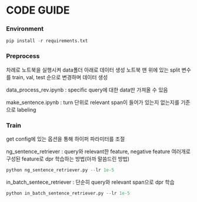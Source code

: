# CODE GUIDE

### Environment

```python
pip install -r requirements.txt
```

### Preprocess
차례로 노트북을 실행시켜 data폴더 아래로 데이터 생성 노트북 맨 위에 있는 split 변수를 train, val, test 순으로 변경하며 데이터 생성

data_process_rev.ipynb : specific query에 대한 data만 가져올 수 있음

make_sentence.ipynb : turn 단위로 relevant span이 들어가 있는지 없는지를 기준으로 labeling

### Train

get config에 있는 옵션을 통해 하이퍼 파라미터를 조절

ng_sentence_retriever : query와 relevant한 feature, negative feature 여러개로 구성된 feature로 dpr 학습하는 방법(아까 말씀드린 방법)

```python
python ng_sentence_retriever.py --lr 1e-5
```

in_batch_sentece_retriever : 단순히 query와 relevant span으로 dpr 학습

```python
python in_batch_sentence_retriever.py --lr 1e-5
```